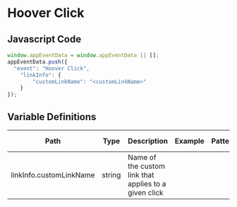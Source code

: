 # Hoover Click

### 

## Javascript Code
```js
window.appEventData = window.appEventData || [];
appEventData.push({
  "event": "Hoover Click",
    "linkInfo": {
        "customLinkName": "<customLinkName>"
    }
});
```

## Variable Definitions

|Path|Type|Description|Example|Pattern|Min Length|Max Length|Minimum|Maximum|Multiple Of|
| --- | --- | --- | --- | --- | --- | --- | --- | --- | --- |
|linkInfo.customLinkName|string|Name of the custom link that applies to a given click||||||||




